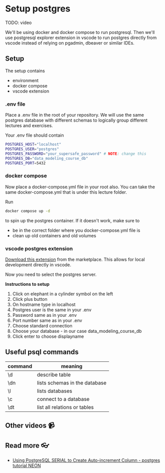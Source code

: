# Setup postgres

TODO: video

<!-- <a href="" target="_blank">
  <img src="https://github.com/kokchun/assets/blob/main/FOLDER_NAME/.png?raw=true" alt="DESCRIPTION" width="600">
</a> -->

We'll be using docker and docker compose to run postgresql. Then we'll use postgresql explorer extension in vscode to run postgres directly from vscode instead of relying on pgadmin, dbeaver or similar IDEs.

## Setup

The setup contains

- environment
- docker compose
- vscode extension

### .env file

Place a .env file in the root of your repository. We will use the same postgres database with different schemas to logically group different lectures and exercises.

Your .env file should contain

```bash
POSTGRES_HOST="localhost"
POSTGRES_USER="postgres"
POSTGRES_PASSWORD="your_supersafe_password" # NOTE: change this
POSTGRES_DB="data_modeling_course_db"
POSTGRES_PORT=5432
```

### docker compose

Now place a docker-compose.yml file in your root also. You can take the same docker-compose.yml that is under this lecture folder.

Run

```bash
docker compose up -d
```

to spin up the postgres container. If it doesn't work, make sure to

- be in the correct folder where you docker-compose.yml file is
- clean up old containers and old volumes

### vscode postgres extension

[Download this extension](https://marketplace.visualstudio.com/items?itemName=ckolkman.vscode-postgres) from the marketplace. This allows for local development directly in vscode.

Now you need to select the postgres server.

**Instructions to setup**

1. Click on elephant in a cylinder symbol on the left
2. Click plus button
3. On hostname type in localhost
4. Postgres user is the same in your .env
5. Password same as in your .env
6. Port number same as in your .env
7. Choose standard connection
8. Choose your database - in our case data_modeling_course_db
9. Click enter to choose displayname

## Useful psql commands

| command | meaning                       |
| ------- | ----------------------------- |
| \d      | describe table                |
| \dn     | lists schemas in the database |
| \l      | lists databases               |
| \c      | connect to a database         |
| \dt     | list all relations or tables  |

## Other videos 📹

## Read more 👓

- [Using PostgreSQL SERIAL to Create Auto-increment Column - postgres tutorial NEON](https://neon.tech/postgresql/postgresql-tutorial/postgresql-serial)
